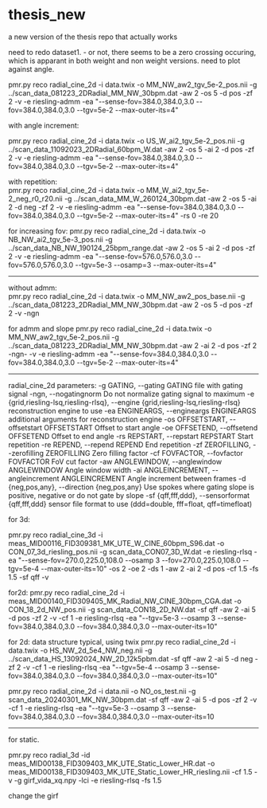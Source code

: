 # thesis_new
a new version of the thesis repo that actually works 

need to redo dataset1.  - or not, there seems to be a zero crossing occuring, which is apparant in both weight and non weight versions. 
need to plot against angle. 


pmr.py reco radial_cine_2d -i data.twix -o MM_NW_aw2_tgv_5e-2_pos.nii -g ../scan_data_081223_2DRadial_MM_NW_30bpm.dat -aw 2 -os 5 -d pos -zf 2 -v -e riesling-admm -ea "--sense-fov=384.0,384.0,3.0 --fov=384.0,384.0,3.0 --tgv=5e-2 --max-outer-its=4"

with angle increment: 

pmr.py reco radial_cine_2d -i data.twix -o US_W_ai2_tgv_5e-2_pos.nii -g ../scan_data_11092023_2DRadial_60bpm_W.dat -aw 2 -os 5 -ai 2 -d pos -zf 2 -v -e riesling-admm -ea "--sense-fov=384.0,384.0,3.0 --fov=384.0,384.0,3.0 --tgv=5e-2 --max-outer-its=4"

with repetition:   
pmr.py reco radial_cine_2d -i data.twix -o MM_W_ai2_tgv_5e-2_neg_r0_r20.nii -g ../scan_data_MM_W_260124_30bpm.dat -aw 2 -os 5 -ai 2 -d neg -zf 2 -v -e riesling-admm -ea "--sense-fov=384.0,384.0,3.0 --fov=384.0,384.0,3.0 --tgv=5e-2 --max-outer-its=4" -rs 0 -re 20


for increasing fov: 
pmr.py reco radial_cine_2d -i data.twix -o NB_NW_ai2_tgv_5e-3_pos.nii -g ../scan_data_NB_NW_190124_25bpm_range.dat -aw 2 -os 5 -ai 2 -d pos -zf 2 -v -e riesling-admm -ea "--sense-fov=576.0,576.0,3.0 --fov=576.0,576.0,3.0 --tgv=5e-3 --osamp=3 --max-outer-its=4"


____   
without admm:   
pmr.py reco radial_cine_2d -i data.twix -o MM_NW_aw2_pos_base.nii -g ../scan_data_081223_2DRadial_MM_NW_30bpm.dat -aw 2 -os 5 -d pos -zf 2 -v -ngn

for admm and slope 
pmr.py reco radial_cine_2d -i data.twix -o MM_NW_aw2_tgv_5e-2_pos.nii -g ../scan_data_081223_2DRadial_MM_NW_30bpm.dat -aw 2 -ai 2 -d pos -zf 2 -ngn-  -v -e riesling-admm -ea "--sense-fov=384.0,384.0,3.0 --fov=384.0,384.0,3.0 --tgv=5e-2 --max-outer-its=4"


____________________

radial_cine_2d parameters:
  -g GATING, --gating GATING
                        file with gating signal
  -ngn, --nogatingnorm  Do not normalize gating signal to maximum
  -e {grid,riesling-lsq,riesling-rlsq}, --engine {grid,riesling-lsq,riesling-rlsq}
                        reconstruction engine to use
  -ea ENGINEARGS, --engineargs ENGINEARGS
                        additional arguments for reconstruction engine
  -os OFFSETSTART, --offsetstart OFFSETSTART
                        Offset to start angle
  -oe OFFSETEND, --offsetend OFFSETEND
                        Offset to end angle
  -rs REPSTART, --repstart REPSTART
                        Start repetition
  -re REPEND, --repend REPEND
                        End repetition
  -zf ZEROFILLING, --zerofilling ZEROFILLING
                        Zero filling factor
  -cf FOVFACTOR, --fovfactor FOVFACTOR
                        FoV cut factor
  -aw ANGLEWINDOW, --anglewindow ANGLEWINDOW
                        Angle window width
  -ai ANGLEINCREMENT, --angleincrement ANGLEINCREMENT
                        Angle increment between frames
  -d {neg,pos,any}, --direction {neg,pos,any}
                        Use spokes where gating slope is positive, negative or do not gate by slope
  -sf {qff,fff,ddd}, --sensorformat {qff,fff,ddd}
                        sensor file format to use (ddd=double, fff=float, qff=timefloat)



for 3d: 

pmr.py reco radial_cine_3d -i meas_MID00116_FID309381_MK_UTE_W_CINE_60bpm_S96.dat -o CON_07_3d_riesling_pos.nii -g scan_data_CON07_3D_W.dat -e riesling-rlsq -ea "--sense-fov=270.0,225.0,108.0 --osamp 3 --fov=270.0,225.0,108.0 --tgv=5e-4 --max-outer-its=10" -os 2 -oe 2 -ds 1 -aw 2 -ai 2 -d pos -cf 1.5 -fs 1.5 -sf qff -v

for2d: 
pmr.py reco radial_cine_2d -i meas_MID00140_FID309405_MK_Radial_NW_CINE_30bpm_CGA.dat -o CON_18_2d_NW_pos.nii -g scan_data_CON18_2D_NW.dat -sf qff  -aw 2 -ai 5 -d pos -zf 2  -v -cf 1 -e riesling-rlsq -ea "--tgv=5e-3 --osamp 3 --sense-fov=384.0,384.0,3.0 --fov=384.0,384.0,3.0 --max-outer-its=10"


for 2d: data structure typical, using twix 
pmr.py  reco radial_cine_2d -i data.twix -o HS_NW_2d_5e4_NW_neg.nii -g ../scan_data_HS_13092024_NW_2D_12k5pbm.dat -sf qff  -aw 2 -ai 5 -d neg -zf 2  -v -cf 1 -e riesling-rlsq -ea "--tgv=5e-4 --osamp 3 --sense-fov=384.0,384.0,3.0 --fov=384.0,384.0,3.0 --max-outer-its=10"


pmr.py reco radial_cine_2d -i data.nii -o NO_os_test.nii -g scan_data_20240301_MK_NW_30bpm.dat -sf qff  -aw 2 -ai 5 -d pos -zf 2  -v -cf 1 -e riesling-rlsq -ea "--tgv=5e-3 --osamp 3 --sense-fov=384.0,384.0,3.0 --fov=384.0,384.0,3.0 --max-outer-its=10

____ 

for static. 

pmr.py reco radial_3d -id meas_MID00138_FID309403_MK_UTE_Static_Lower_HR.dat -o meas_MID00138_FID309403_MK_UTE_Static_Lower_HR_riesling.nii -cf 1.5 -v -g girf_vida_xq.npy -lci -e riesling-rlsq -fs 1.5

change the girf 